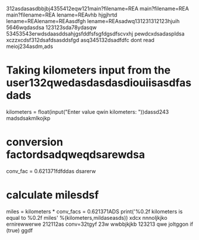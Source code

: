312asdasasdbbjbj4355412eqw121main?filename=REA
main?filename=REA
main?filename=REA
lename=REAvhb hjgjhrtd
lename=REAlename=REAasdfgh
lename=REAsadwq131231312123hjuih
5646wqdasdsa
123123sda78ydasqw
53453543erwdsdaasddsahjgsfddfsfsgfdgsdfscvxhj
pewdcxdsadaspldsa
xczzxcdsf312dsafdsasddsfgd
asq345132dsadfdfc
dont read meioj234asdm,ads
# Taking kilometers input from the user132qwedasdasdasdiouiisasdfasdads
kilometers = float(input("Enter value qwin kilometers: "))dassd243
madsdsakmlkojkp
# conversion factordsadqweqdsarewdsa
conv_fac = 0.621371fdfddas
dsarerw
# calculate milesdsf
miles = kilometers * conv_facs = 0.621371ADS
print('%0.2f kilometers is equal to %0.2f miles' %(kilometers,mildaseasds))
xdcx  nnnoljkjko
ernirewwerwe
212112as
conv=32tgyf
23w
wwbbjkjkb
123213
qwe
joltggon if (true)
ggdf
